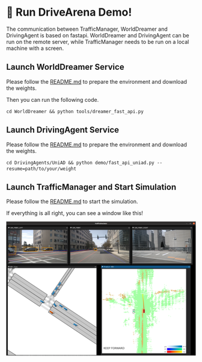 #  🤩 Run DriveArena Demo!

The communication between TrafficManager, WorldDreamer and DrivingAgent is based on fastapi. WorldDreamer and DrivingAgent can be run on the remote server, while TrafficManager needs to be run on a local machine with a screen.

## Launch WorldDreamer Service
Please follow the [README.md](../WorldDreamer/README.md) to prepare the environment and download the weights.

Then you can run the following code.
```shell
cd WorldDreamer && python tools/dreamer_fast_api.py
```

## Launch DrivingAgent Service
Please follow the [README.md](../DrivingAgents/UniAD/README.md) to prepare the environment and download the weights.

```shell
cd DrivingAgents/UniAD && python demo/fast_api_uniad.py --resume=path/to/your/weight
```

## Launch TrafficManager and Start Simulation
Please follow the [README.md](../TrafficManager/docs/quickstart_CN.md) to start the simulation.

If everything is all right, you can see a window like this!

![alt text](../assets/simulation.png)